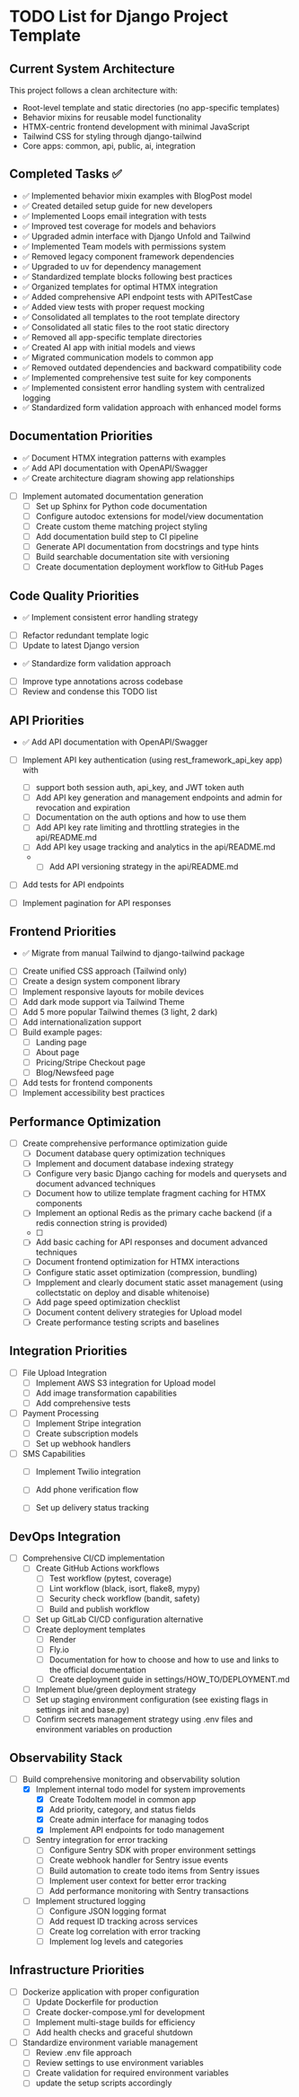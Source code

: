 # TODO List for Django Project Template

## Current System Architecture

This project follows a clean architecture with:
- Root-level template and static directories (no app-specific templates)
- Behavior mixins for reusable model functionality
- HTMX-centric frontend development with minimal JavaScript
- Tailwind CSS for styling through django-tailwind
- Core apps: common, api, public, ai, integration

## Completed Tasks ✅
- ✅ Implemented behavior mixin examples with BlogPost model
- ✅ Created detailed setup guide for new developers
- ✅ Implemented Loops email integration with tests
- ✅ Improved test coverage for models and behaviors
- ✅ Upgraded admin interface with Django Unfold and Tailwind
- ✅ Implemented Team models with permissions system
- ✅ Removed legacy component framework dependencies
- ✅ Upgraded to uv for dependency management
- ✅ Standardized template blocks following best practices
- ✅ Organized templates for optimal HTMX integration
- ✅ Added comprehensive API endpoint tests with APITestCase
- ✅ Added view tests with proper request mocking
- ✅ Consolidated all templates to the root template directory
- ✅ Consolidated all static files to the root static directory
- ✅ Removed all app-specific template directories
- ✅ Created AI app with initial models and views
- ✅ Migrated communication models to common app
- ✅ Removed outdated dependencies and backward compatibility code
- ✅ Implemented comprehensive test suite for key components
- ✅ Implemented consistent error handling system with centralized logging
- ✅ Standardized form validation approach with enhanced model forms

## Documentation Priorities
- ✅ Document HTMX integration patterns with examples
- ✅ Add API documentation with OpenAPI/Swagger
- ✅ Create architecture diagram showing app relationships
- [ ] Implement automated documentation generation
  - [ ] Set up Sphinx for Python code documentation
  - [ ] Configure autodoc extensions for model/view documentation
  - [ ] Create custom theme matching project styling
  - [ ] Add documentation build step to CI pipeline
  - [ ] Generate API documentation from docstrings and type hints
  - [ ] Build searchable documentation site with versioning
  - [ ] Create documentation deployment workflow to GitHub Pages

## Code Quality Priorities
- ✅ Implement consistent error handling strategy
- [ ] Refactor redundant template logic
- [ ] Update to latest Django version
- ✅ Standardize form validation approach
- [ ] Improve type annotations across codebase
- [ ] Review and condense this TODO list

## API Priorities
- ✅ Add API documentation with OpenAPI/Swagger
- [ ] Implement API key authentication (using rest_framework_api_key app) with 
  - [ ] support both session auth, api_key, and JWT token auth
  - [ ] Add API key generation and management endpoints and admin for revocation and expiration
  - [ ] Documentation on the auth options and how to use them
  - [ ] Add API key rate limiting and throttling strategies in the api/README.md
  - [ ] Add API key usage tracking and analytics in the api/README.md
  - - [ ] Add API versioning strategy in the api/README.md
- [ ] Add tests for API endpoints
- [ ] Implement pagination for API responses


## Frontend Priorities
- ✅ Migrate from manual Tailwind to django-tailwind package
- [ ] Create unified CSS approach (Tailwind only)
- [ ] Create a design system component library
- [ ] Implement responsive layouts for mobile devices
- [ ] Add dark mode support via Tailwind Theme
- [ ] Add 5 more popular Tailwind themes (3 light, 2 dark)
- [ ] Add internationalization support
- [ ] Build example pages:
  - [ ] Landing page  
  - [ ] About page
  - [ ] Pricing/Stripe Checkout page
  - [ ] Blog/Newsfeed page
- [ ] Add tests for frontend components
- [ ] Implement accessibility best practices

## Performance Optimization
- [ ] Create comprehensive performance optimization guide
  - [ ] Document database query optimization techniques
  - [ ] Implement and document database indexing strategy
  - [ ] Configure very basic Django caching for models and querysets and document advanced techniques
  - [ ] Document how to utilize template fragment caching for HTMX components
  - [ ] Implement an optional Redis as the primary cache backend (if a redis connection string is provided)
  - [ ] 
  - [ ] Add basic caching for API responses and document advanced techniques
  - [ ] Document frontend optimization for HTMX interactions
  - [ ] Configure static asset optimization (compression, bundling)
  - [ ] Impplement and clearly document static asset management (using collectstatic on deploy and disable whitenoise)
  - [ ] Add page speed optimization checklist
  - [ ] Document content delivery strategies for Upload model
  - [ ] Create performance testing scripts and baselines

## Integration Priorities
- [ ] File Upload Integration
  - [ ] Implement AWS S3 integration for Upload model
  - [ ] Add image transformation capabilities
  - [ ] Add comprehensive tests
- [ ] Payment Processing
  - [ ] Implement Stripe integration
  - [ ] Create subscription models
  - [ ] Set up webhook handlers
- [ ] SMS Capabilities
  - [ ] Implement Twilio integration
  - [ ] Add phone verification flow
  - [ ] Set up delivery status tracking


## DevOps Integration
- [ ] Comprehensive CI/CD implementation
  - [ ] Create GitHub Actions workflows
    - [ ] Test workflow (pytest, coverage)  
    - [ ] Lint workflow (black, isort, flake8, mypy)
    - [ ] Security check workflow (bandit, safety)
    - [ ] Build and publish workflow
  - [ ] Set up GitLab CI/CD configuration alternative
  - [ ] Create deployment templates
    - [ ] Render
    - [ ] Fly.io
    - [ ] Documentation for how to choose and how to use and links to the official documentation
    - [ ] Create deployment guide in settings/HOW_TO/DEPLOYMENT.md
  - [ ] Implement blue/green deployment strategy
  - [ ] Set up staging environment configuration (see existing flags in settings init and base.py)
  - [ ] Confirm secrets management strategy using .env files and environment variables on production

## Observability Stack
- [ ] Build comprehensive monitoring and observability solution
  - [x] Implement internal todo model for system improvements
    - [x] Create TodoItem model in common app
    - [x] Add priority, category, and status fields
    - [x] Create admin interface for managing todos
    - [x] Implement API endpoints for todo management
  - [ ] Sentry integration for error tracking
    - [ ] Configure Sentry SDK with proper environment settings
    - [ ] Create webhook handler for Sentry issue events
    - [ ] Build automation to create todo items from Sentry issues
    - [ ] Implement user context for better error tracking
    - [ ] Add performance monitoring with Sentry transactions
  - [ ] Implement structured logging
    - [ ] Configure JSON logging format
    - [ ] Add request ID tracking across services
    - [ ] Create log correlation with error tracking
    - [ ] Implement log levels and categories

## Infrastructure Priorities
- [ ] Dockerize application with proper configuration
  - [ ] Update Dockerfile for production
  - [ ] Create docker-compose.yml for development
  - [ ] Implement multi-stage builds for efficiency
  - [ ] Add health checks and graceful shutdown
- [ ] Standardize environment variable management
  - [ ] Review .env file approach
  - [ ] Review settings to use environment variables
  - [ ] Create validation for required environment variables
  - [ ] update the setup scripts accordingly
